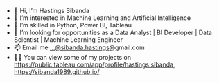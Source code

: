 - 👋 Hi, I’m Hastings Sibanda
- 👀 I’m interested in Machine Learning and Artificial Intelligence
- 🌱 I’m skilled in Python, Power BI, Tableau
- 💞️ I’m looking for opportunities as a Data Analyst | BI Developer | Data Scientist | Machine Learning Engineer
- 📫 Email me ...@sibanda.hastings@gmail.com
- 🐱‍💻 You can view some of my projects on https://public.tableau.com/app/profile/hastings.sibanda, https://sibanda1989.github.io/ 

<!---
sibanda1989/sibanda1989 is a ✨ special ✨ repository because its `README.md` (this file) appears on your GitHub profile.
You can click the Preview link to take a look at your changes.
--->
